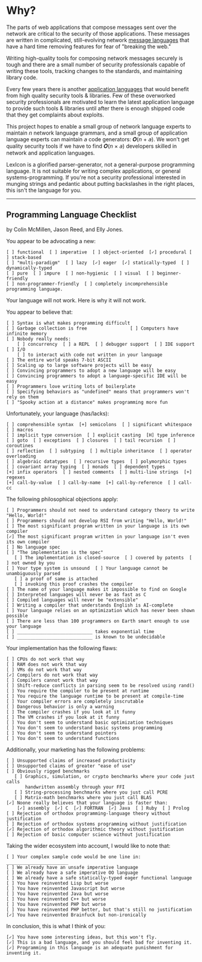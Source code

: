 # Why?

The parts of web applications that compose messages sent over the network
are critical to the security of those applications.  These messages are
written in complicated, still-evolving network [message languages](glossary.md#message_languag)
that have a hard time removing features for fear of "breaking the web."

Writing high-quality tools for composing network messages securely is
tough and there are a small number of security professionals capable
of writing these tools, tracking changes to the standards, and
maintaining library code.

Every few years there is another [application languages](glossary.md#application_languag)
that would benefit from high quality security tools & libraries.  Few
of these overworked security professionals are motivated to learn the
latest application language to provide such tools & libraries until
after there is enough shipped code that they get complaints about
exploits.

This project hopes to enable a small group of network language experts
to maintain &#x1d62f; network language grammars, and a small group of
application language experts can maintain &#x1d622; code generators:
&#x1d476;(&#x1d62f; + &#x1d622;).  We won't get quality security tools
if we have to find &#x1d476;(&#x1d62f; &times; &#x1d622;)
developers skilled in network and application languages.

LexIcon is a glorified parser-generator, not a general-purpose
programming language.  It is not suitable for writing complex
applications, or general systems-programming.  If you're not a
security professional interested in munging strings and pedantic about
putting backslashes in the right places, this isn't the language for
you.

----

<a name="checklist"></a>
## Programming Language Checklist
by Colin McMillen, Jason Reed, and Elly Jones.

You appear to be advocating a new:

```
[ ] functional  [ ] imperative  [ ] object-oriented  [✓] procedural [ ] stack-based
[ ] "multi-paradigm"  [ ] lazy  [✓] eager  [✓] statically-typed  [ ] dynamically-typed
[ ] pure  [ ] impure  [ ] non-hygienic  [ ] visual  [ ] beginner-friendly
[ ] non-programmer-friendly  [ ] completely incomprehensible
programming language.
```

Your language will not work.  Here is why it will not work.

You appear to believe that:

```
[ ] Syntax is what makes programming difficult
[ ] Garbage collection is free                [ ] Computers have infinite memory
[ ] Nobody really needs:
    [ ] concurrency  [ ] a REPL  [ ] debugger support  [ ] IDE support  [ ] I/O
    [ ] to interact with code not written in your language
[ ] The entire world speaks 7-bit ASCII
[ ] Scaling up to large software projects will be easy
[ ] Convincing programmers to adopt a new language will be easy
[ ] Convincing programmers to adopt a language-specific IDE will be easy
[ ] Programmers love writing lots of boilerplate
[ ] Specifying behaviors as "undefined" means that programmers won't rely on them
[ ] "Spooky action at a distance" makes programming more fun
```

Unfortunately, your language (has/lacks):

```
[ ] comprehensible syntax  [+] semicolons  [ ] significant whitespace  [ ] macros
[ ] implicit type conversion  [ ] explicit casting  [H] type inference
[ ] goto  [ ] exceptions  [ ] closures  [ ] tail recursion  [ ] coroutines
[ ] reflection  [ ] subtyping  [ ] multiple inheritance  [ ] operator overloading
[ ] algebraic datatypes  [ ] recursive types  [ ] polymorphic types
[ ] covariant array typing  [ ] monads  [ ] dependent types
[+] infix operators  [ ] nested comments  [ ] multi-line strings  [+] regexes
[+] call-by-value  [ ] call-by-name  [+] call-by-reference  [ ] call-cc
```

The following philosophical objections apply:

```
[ ] Programmers should not need to understand category theory to write "Hello, World!"
[ ] Programmers should not develop RSI from writing "Hello, World!"
[ ] The most significant program written in your language is its own compiler
[✓] The most significant program written in your language isn't even its own compiler
[ ] No language spec
[ ] "The implementation is the spec"
   [ ] The implementation is closed-source  [ ] covered by patents  [ ] not owned by you
[ ] Your type system is unsound  [ ] Your language cannot be unambiguously parsed
   [ ] a proof of same is attached
   [ ] invoking this proof crashes the compiler
[ ] The name of your language makes it impossible to find on Google
[ ] Interpreted languages will never be as fast as C
[ ] Compiled languages will never be "extensible"
[ ] Writing a compiler that understands English is AI-complete
[ ] Your language relies on an optimization which has never been shown possible
[ ] There are less than 100 programmers on Earth smart enough to use your language
[ ] ____________________________ takes exponential time
[ ] ____________________________ is known to be undecidable
```

Your implementation has the following flaws:

```
[ ] CPUs do not work that way
[ ] RAM does not work that way
[ ] VMs do not work that way
[✓] Compilers do not work that way
[ ] Compilers cannot work that way
[ ] Shift-reduce conflicts in parsing seem to be resolved using rand()
[ ] You require the compiler to be present at runtime
[ ] You require the language runtime to be present at compile-time
[ ] Your compiler errors are completely inscrutable
[ ] Dangerous behavior is only a warning
[ ] The compiler crashes if you look at it funny
[ ] The VM crashes if you look at it funny
[ ] You don't seem to understand basic optimization techniques
[ ] You don't seem to understand basic systems programming
[ ] You don't seem to understand pointers
[ ] You don't seem to understand functions
```

Additionally, your marketing has the following problems:

```
[ ] Unsupported claims of increased productivity
[ ] Unsupported claims of greater "ease of use"
[ ] Obviously rigged benchmarks
   [ ] Graphics, simulation, or crypto benchmarks where your code just calls
       handwritten assembly through your FFI
   [ ] String-processing benchmarks where you just call PCRE
   [ ] Matrix-math benchmarks where you just call BLAS
[✓] Noone really believes that your language is faster than:
    [✓] assembly  [✓] C  [✓] FORTRAN  [✓] Java  [ ] Ruby  [ ] Prolog
[ ] Rejection of orthodox programming-language theory without justification
[ ] Rejection of orthodox systems programming without justification
[✓] Rejection of orthodox algorithmic theory without justification
[ ] Rejection of basic computer science without justification
```

Taking the wider ecosystem into account, I would like to note that:

```
[ ] Your complex sample code would be one line in: _______________________
[ ] We already have an unsafe imperative language
[ ] We already have a safe imperative OO language
[ ] We already have a safe statically-typed eager functional language
[ ] You have reinvented Lisp but worse
[ ] You have reinvented Javascript but worse
[ ] You have reinvented Java but worse
[ ] You have reinvented C++ but worse
[ ] You have reinvented PHP but worse
[ ] You have reinvented PHP better, but that's still no justification
[✓] You have reinvented Brainfuck but non-ironically
```

In conclusion, this is what I think of you:

```
[✓] You have some interesting ideas, but this won't fly.
[✓] This is a bad language, and you should feel bad for inventing it.
[✓] Programming in this language is an adequate punishment for inventing it.
```
